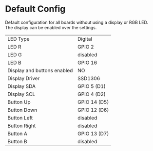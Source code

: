 # Default Config
Default configuration for all boards without using a display or RGB LED.  
The display can be enabled over the settings.  

|  |  |
| - | - |
| LED Type | Digital |
| LED R | GPIO 2 |
| LED G | disabled |
| LED B | GPIO 16 |
| Display and buttons enabled | NO |
| Display Driver | SSD1306 |
| Display SDA | GPIO 5 (D1) |
| Display SCL | GPIO 4 (D2) |
| Button Up |GPIO 14 (D5) |
| Button Down | GPIO 12 (D6) |
| Button Left | disabled |
| Button Right | disabled |
| Button A | GPIO 13 (D7) |
| Button B |disabled |
